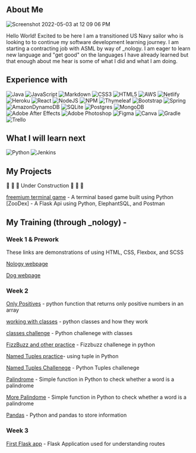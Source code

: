 ## About Me
![Screenshot 2022-05-03 at 12 09 06 PM](https://user-images.githubusercontent.com/104862689/208194968-07ebf121-d937-4182-b943-5bb8590cc987.png)

Hello World! Excited to be here I am a transitioned US Navy sailor who is looking to to continue my software development learning journey.  I am starting a contracting job with ASML by way of _nology.  I am eager to learn new language and "get good" on the languages I have already learned but that enough about me hear is some of what I did and what I am doing.

## Experience with
 ![Java](https://img.shields.io/badge/java-%23ED8B00.svg?style=for-the-badge&logo=java&logoColor=white) ![JavaScript](https://img.shields.io/badge/javascript-%23323330.svg?style=for-the-badge&logo=javascript&logoColor=%23F7DF1E) ![Markdown](https://img.shields.io/badge/markdown-%23000000.svg?style=for-the-badge&logo=markdown&logoColor=white) ![CSS3](https://img.shields.io/badge/css3-%231572B6.svg?style=for-the-badge&logo=css3&logoColor=white) ![HTML5](https://img.shields.io/badge/html5-%23E34F26.svg?style=for-the-badge&logo=html5&logoColor=white) ![AWS](https://img.shields.io/badge/AWS-%23FF9900.svg?style=for-the-badge&logo=amazon-aws&logoColor=white) ![Netlify](https://img.shields.io/badge/netlify-%23000000.svg?style=for-the-badge&logo=netlify&logoColor=#00C7B7) ![Heroku](https://img.shields.io/badge/heroku-%23430098.svg?style=for-the-badge&logo=heroku&logoColor=white) ![React](https://img.shields.io/badge/react-%2320232a.svg?style=for-the-badge&logo=react&logoColor=%2361DAFB) ![NodeJS](https://img.shields.io/badge/node.js-6DA55F?style=for-the-badge&logo=node.js&logoColor=white) ![NPM](https://img.shields.io/badge/NPM-%23000000.svg?style=for-the-badge&logo=npm&logoColor=white) ![Thymeleaf](https://img.shields.io/badge/Thymeleaf-%23005C0F.svg?style=for-the-badge&logo=Thymeleaf&logoColor=white) ![Bootstrap](https://img.shields.io/badge/bootstrap-%23563D7C.svg?style=for-the-badge&logo=bootstrap&logoColor=white) ![Spring](https://img.shields.io/badge/spring-%236DB33F.svg?style=for-the-badge&logo=spring&logoColor=white) ![AmazonDynamoDB](https://img.shields.io/badge/Amazon%20DynamoDB-4053D6?style=for-the-badge&logo=Amazon%20DynamoDB&logoColor=white) ![SQLite](https://img.shields.io/badge/sqlite-%2307405e.svg?style=for-the-badge&logo=sqlite&logoColor=white) ![Postgres](https://img.shields.io/badge/postgres-%23316192.svg?style=for-the-badge&logo=postgresql&logoColor=white) ![MongoDB](https://img.shields.io/badge/MongoDB-%234ea94b.svg?style=for-the-badge&logo=mongodb&logoColor=white) ![Adobe After Effects](https://img.shields.io/badge/Adobe%20After%20Effects-9999FF.svg?style=for-the-badge&logo=Adobe%20After%20Effects&logoColor=white) ![Adobe Photoshop](https://img.shields.io/badge/adobephotoshop-%2331A8FF.svg?style=for-the-badge&logo=adobephotoshop&logoColor=white) 	![Figma](https://img.shields.io/badge/figma-%23F24E1E.svg?style=for-the-badge&logo=figma&logoColor=white) ![Canva](https://img.shields.io/badge/Canva-%2300C4CC.svg?style=for-the-badge&logo=Canva&logoColor=white) ![Gradle](https://img.shields.io/badge/Gradle-02303A.svg?style=for-the-badge&logo=Gradle&logoColor=white) ![Trello](https://img.shields.io/badge/Trello-%23026AA7.svg?style=for-the-badge&logo=Trello&logoColor=white)
 
 ## What I will learn next
 ![Python](https://img.shields.io/badge/python-3670A0?style=for-the-badge&logo=python&logoColor=ffdd54) ![Jenkins](https://img.shields.io/badge/jenkins-%232C5263.svg?style=for-the-badge&logo=jenkins&logoColor=white)

## My Projects 

:construction_worker:  :construction_worker:  :construction_worker: Under Construction :construction_worker:  :construction_worker:  :construction_worker:

[freemium terminal game](./challenges/project.py) - A terminal based game built using Python
[ZooDex] - A Flask Api using Python, ElephantSQL, and Postman 



## My Training (through _nology) -

### Week 1 & Prework
These links are demonstrations of using HTML, CSS, Flexbox, and SCSS

[Nology webpage](https://github.com/TStephens89/about/tree/main/nology%20page#readme)

[Dog webpage](https://github.com/TStephens89/about/tree/main/flex-cont)

### Week 2
[Only Positives](./concepts/onlyPositives.py) -  python function that returns only positive numbers in an array

[working with classes](./concepts/classes.py) - python classes and how they work

[classes challenge](./concepts/challenegeClasses.py) - Python challenege with classes

[FizzBuzz and other practice](./concepts/fizzbuzz.py) - Fizzbuzz challenege in python

[Named Tuples practice](./concepts/namedTuples.py)- using tuple in Python

[Named Tuples Challenege](./concepts/namedtupleChallenege.py) - Python Tuples challenege

[Palindrome](./concepts/palindrome.py) - Simple function in Python to check whether a word is a palindrome

[More Palindome](./concepts/palindrome2.py) - Simple function in Python to check whether a word is a palindrome

[Pandas](./concepts/pandasPractice.py) - Python and pandas to store information

### Week 3
[First Flask app](./learningFlask) - Flask Application used for understanding routes

